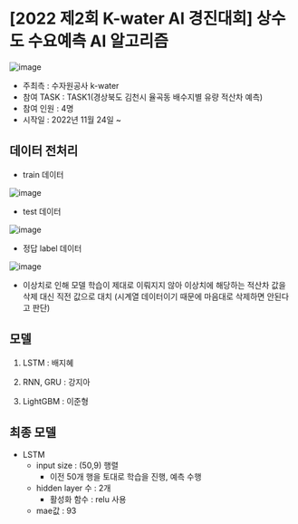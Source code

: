 # [2022 제2회 K-water AI 경진대회] 상수도 수요예측 AI 알고리즘
![image](https://user-images.githubusercontent.com/90167432/205447766-187fc487-6a78-41dd-9f74-fb03ad615792.png)

- 주최측 : 수자원공사 k-water
- 참여 TASK : TASK1(경상북도 김천시 율곡동 배수지별 유량 적산차 예측)
- 참여 인원 : 4명
- 시작일 : 2022년 11월 24일 ~

## 데이터 전처리
- train 데이터

![image](https://user-images.githubusercontent.com/90167432/206382966-9cae60b4-b254-49b8-a783-4567480e1678.png)

- test 데이터

![image](https://user-images.githubusercontent.com/90167432/206383013-0a04af21-094c-4fab-9429-9705b6c9e868.png)

- 정답 label 데이터

![image](https://user-images.githubusercontent.com/90167432/206383102-8d1bfc3c-dae7-4060-ac04-52a0ace2cbd3.png)
  - 이상치로 인해 모델 학습이 제대로 이뤄지지 않아 이상치에 해당하는 적산차 값을 삭제 대신 직전 값으로 대치 (시계열 데이터이기 때문에 마음대로 삭제하면 안된다고 판단)

## 모델
1. LSTM : 배지혜

2. RNN, GRU : 강지아

3. LightGBM : 이준형 


## 최종 모델
- LSTM
  - input size : (50,9) 행렬
    - 이전 50개 행을 토대로 학습을 진행, 예측 수행
  - hidden layer 수 : 2개
    - 활성화 함수 : relu 사용
  - mae값 : 93
